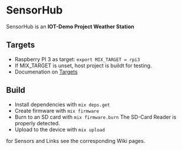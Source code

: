 # SensorHub

SensorHub is an **IOT-Demo Project Weather Station**

## Targets

* Raspberry PI 3 as target:
  `export MIX_TARGET = rpi3`
* If MIX_TARGET is unset, host project is buildt for testing.
* Documenation on [Targets](https://hexdocs.pm/nerves/targets.html#content)

## Build

* Install dependencies with `mix deps.get`
* Create firmware with `mix firmware`
* Burn to an SD card with `mix firmware.burn`
  The SD-Card Reader is properly detected.
* Upload to the device with `mix upload`

for Sensors and Links see the corresponding Wiki pages.
